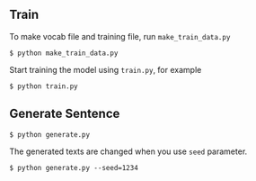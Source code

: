 ## Train
To make vocab file and training file, run `make_train_data.py`
```
$ python make_train_data.py
```

Start training the model using `train.py`, for example

```
$ python train.py
```

## Generate Sentence
```
$ python generate.py
```

The generated texts are changed when you use `seed` parameter.

```
$ python generate.py --seed=1234
```

